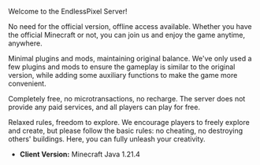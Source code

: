Welcome to the EndlessPixel Server!

No need for the official version, offline access available. Whether you have the official Minecraft or not, you can join us and enjoy the game anytime, anywhere.

Minimal plugins and mods, maintaining original balance. We've only used a few plugins and mods to ensure the gameplay is similar to the original version, while adding some auxiliary functions to make the game more convenient.

Completely free, no microtransactions, no recharge. The server does not provide any paid services, and all players can play for free.

Relaxed rules, freedom to explore. We encourage players to freely explore and create, but please follow the basic rules: no cheating, no destroying others' buildings. Here, you can fully unleash your creativity.

- **Client Version:** Minecraft Java 1.21.4
